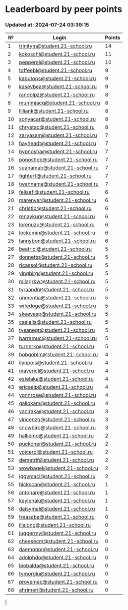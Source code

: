 # Leaderboard by peer points

### Updated at: 2024-07-24 03:39:15

| № | Login | Points |
|---|-------|--------|
|1|trinitym@student.21-school.ru|14|
|2|kokoschl@student.21-school.ru|11|
|3|pepperal@student.21-school.ru|10|
|4|toffeebl@student.21-school.ru|9|
|5|kabutops@student.21-school.ru|9|
|6|kaseybea@student.21-school.ru|9|
|7|randolpz@student.21-school.ru|8|
|8|mummjacq@student.21-school.ru|8|
|9|lilliank@student.21-school.ru|8|
|10|sonyacar@student.21-school.ru|8|
|11|chrystac@student.21-school.ru|8|
|12|zaryasam@student.21-school.ru|7|
|13|hayheadt@student.21-school.ru|7|
|14|hypnosha@student.21-school.ru|7|
|15|ponosheb@student.21-school.ru|7|
|16|seanamab@student.21-school.ru|7|
|17|fighterf@student.21-school.ru|7|
|18|twannama@student.21-school.ru|7|
|19|felisafi@student.21-school.ru|6|
|20|marenvar@student.21-school.ru|6|
|21|christib@student.21-school.ru|6|
|22|renaykur@student.21-school.ru|6|
|23|lorenuzu@student.21-school.ru|6|
|24|lockemin@student.21-school.ru|6|
|25|lannybon@student.21-school.ru|6|
|26|beatricl@student.21-school.ru|5|
|27|donnettp@student.21-school.ru|5|
|28|ricassol@student.21-school.ru|5|
|29|yingbirg@student.21-school.ru|5|
|30|milagrkw@student.21-school.ru|5|
|31|tyraandr@student.21-school.ru|5|
|32|unmentia@student.21-school.ru|5|
|33|wifedoge@student.21-school.ru|5|
|34|skeevesp@student.21-school.ru|5|
|35|casielis@student.21-school.ru|5|
|36|tysanegr@student.21-school.ru|5|
|37|barramuc@student.21-school.ru|5|
|38|turnerko@student.21-school.ru|5|
|39|hobgoblm@student.21-school.ru|4|
|40|ilynpois@student.21-school.ru|4|
|41|mavericl@student.21-school.ru|4|
|42|estelaka@student.21-school.ru|4|
|43|ericaalp@student.21-school.ru|4|
|44|yonnrose@student.21-school.ru|4|
|45|galiokam@student.21-school.ru|4|
|46|yaniraka@student.21-school.ru|3|
|47|vincenzg@student.21-school.ru|3|
|48|snowbiro@student.21-school.ru|3|
|49|halliemo@student.21-school.ru|2|
|50|puckcher@student.21-school.ru|2|
|51|voicerol@student.21-school.ru|2|
|52|demetrif@student.21-school.ru|2|
|53|wowbagel@student.21-school.ru|2|
|54|iggymacl@student.21-school.ru|2|
|55|hickscan@student.21-school.ru|1|
|56|antonare@student.21-school.ru|1|
|57|kaylenak@student.21-school.ru|1|
|58|daisymal@student.21-school.ru|1|
|59|treasaba@student.21-school.ru|0|
|60|illalong@student.21-school.ru|0|
|61|juggermy@student.21-school.ru|0|
|62|cheesecm@student.21-school.ru|0|
|63|daemonpr@student.21-school.ru|0|
|64|adolphdo@student.21-school.ru|0|
|65|leobalda@student.21-school.ru|0|
|66|tymorgiu@student.21-school.ru|0|
|67|provemec@student.21-school.ru|0|
|68|ahrimeri@student.21-school.ru|0|
|

